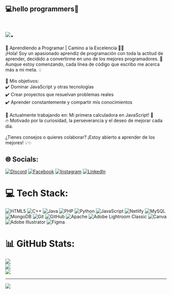 ## 💻hello programmers💫 ##
# ![](https://github.com/user-attachments/assets/b399557d-94f4-460c-8848-604d36d4a140). #

🚀 Aprendiendo a Programar | Camino a la Excelencia 👨‍💻<br>¡Hola! Soy un apasionado aprendiz de programación con toda la actitud de aprender, decidido a convertirme en uno de los mejores programadores. 🚀 Aunque estoy comenzando, cada línea de código que escribo me acerca más a mi meta. 💡<br><br>📌 Mis objetivos:<br>✔️ Dominar JavaScript y otras tecnologías<br>✔️ Crear proyectos que resuelvan problemas reales<br>✔️ Aprender constantemente y compartir mis conocimientos<br><br>🌱 Actualmente trabajando en: Mi primera calculadora en JavaScript! 🧮<br>🔥 Motivado por la curiosidad, la perseverancia y el deseo de mejorar cada día.<br><br>¿Tienes consejos o quieres colaborar? ¡Estoy abierto a aprender de los mejores! 💡✨


## 🌐 Socials:
[![Discord](https://img.shields.io/badge/Discord-%237289DA.svg?logo=discord&logoColor=white)](https://discord.gg/Germaini33) [![Facebook](https://img.shields.io/badge/Facebook-%231877F2.svg?logo=Facebook&logoColor=white)](https://facebook.com/https://www.facebook.com/german.munoz.7374/?locale=es_LA) [![Instagram](https://img.shields.io/badge/Instagram-%23E4405F.svg?logo=Instagram&logoColor=white)](https://instagram.com/https://www.instagram.com/eligersel/) [![LinkedIn](https://img.shields.io/badge/LinkedIn-%230077B5.svg?logo=linkedin&logoColor=white)](https://linkedin.com/in/https://www.linkedin.com/in/german-mu%C3%B1oz-a29730164/) 

# 💻 Tech Stack:
![HTML5](https://img.shields.io/badge/html5-%23E34F26.svg?style=for-the-badge&logo=html5&logoColor=white) ![C++](https://img.shields.io/badge/c++-%2300599C.svg?style=for-the-badge&logo=c%2B%2B&logoColor=white) ![Java](https://img.shields.io/badge/java-%23ED8B00.svg?style=for-the-badge&logo=openjdk&logoColor=white) ![PHP](https://img.shields.io/badge/php-%23777BB4.svg?style=for-the-badge&logo=php&logoColor=white) ![Python](https://img.shields.io/badge/python-3670A0?style=for-the-badge&logo=python&logoColor=ffdd54) ![JavaScript](https://img.shields.io/badge/javascript-%23323330.svg?style=for-the-badge&logo=javascript&logoColor=%23F7DF1E) ![Netlify](https://img.shields.io/badge/netlify-%23000000.svg?style=for-the-badge&logo=netlify&logoColor=#00C7B7) ![MySQL](https://img.shields.io/badge/mysql-4479A1.svg?style=for-the-badge&logo=mysql&logoColor=white) ![MongoDB](https://img.shields.io/badge/MongoDB-%234ea94b.svg?style=for-the-badge&logo=mongodb&logoColor=white) ![Git](https://img.shields.io/badge/git-%23F05033.svg?style=for-the-badge&logo=git&logoColor=white) ![GitHub](https://img.shields.io/badge/github-%23121011.svg?style=for-the-badge&logo=github&logoColor=white) ![Apache](https://img.shields.io/badge/apache-%23D42029.svg?style=for-the-badge&logo=apache&logoColor=white) ![Adobe Lightroom Classic](https://img.shields.io/badge/Adobe%20Lightroom%20Classic-31A8FF.svg?style=for-the-badge&logo=Adobe%20Lightroom%20Classic&logoColor=white) ![Canva](https://img.shields.io/badge/Canva-%2300C4CC.svg?style=for-the-badge&logo=Canva&logoColor=white) ![Adobe Illustrator](https://img.shields.io/badge/adobe%20illustrator-%23FF9A00.svg?style=for-the-badge&logo=adobe%20illustrator&logoColor=white) ![Figma](https://img.shields.io/badge/figma-%23F24E1E.svg?style=for-the-badge&logo=figma&logoColor=white)
# 📊 GitHub Stats:
![](https://github-readme-stats.vercel.app/api?username=germaini&theme=aura&hide_border=false&include_all_commits=false&count_private=false)<br/>
![](https://nirzak-streak-stats.vercel.app/?user=germaini&theme=aura&hide_border=false)<br/>
![](https://github-readme-stats.vercel.app/api/top-langs/?username=germaini&theme=aura&hide_border=false&include_all_commits=false&count_private=false&layout=compact)

---
[![](https://visitcount.itsvg.in/api?id=germaini&icon=4&color=7)](https://visitcount.itsvg.in)

<!-- Proudly created with GPRM ( https://gprm.itsvg.in ) -->
